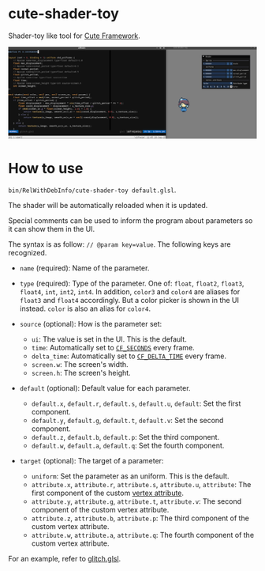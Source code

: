 # cute-shader-toy

Shader-toy like tool for [Cute Framework](https://randygaul.github.io/cute_framework/).

![screenshot](./screenshot.png)

# How to use

`bin/RelWithDebInfo/cute-shader-toy default.glsl`.

The shader will be automatically reloaded when it is updated.

Special comments can be used to inform the program about parameters so it can show them in the UI.

The syntax is as follow: `// @param key=value`.
The following keys are recognized.

* `name` (required): Name of the parameter.
* `type` (required): Type of the parameter.
  One of: `float`, `float2`, `float3`, `float4`, `int`, `int2`, `int4`.
  In addition, `color3` and `color4` are aliases for `float3` and `float4` accordingly.
  But a color picker is shown in the UI instead.
  `color` is also an alias for `color4`.
* `source` (optional): How is the parameter set:

  * `ui`: The value is set in the UI.
    This is the default.
  * `time`: Automatically set to [`CF_SECONDS`](https://randygaul.github.io/cute_framework/time/cf_seconds/) every frame.
  * `delta_time`: Automatically set to [`CF_DELTA_TIME`](https://randygaul.github.io/cute_framework/time/cf_delta_time/) every frame.
  * `screen.w`: The screen's width.
  * `screen.h`: The screen's height.
* `default` (optional): Default value for each parameter.

  * `default.x`, `default.r`, `default.s`, `default.u`, `default`: Set the first component.
  * `default.y`, `default.g`, `default.t`, `default.v`: Set the second component.
  * `default.z`, `default.b`, `default.p`: Set the third component.
  * `default.w`, `default.a`, `default.q`: Set the fourth component.
* `target` (optional): The target of a parameter:

  * `uniform`: Set the parameter as an uniform.
     This is the default.
  * `attribute.x`, `attribute.r`, `attribute.s`, `attribute.u`, `attribute`: The first component of the custom [vertex attribute](https://randygaul.github.io/cute_framework/draw/cf_draw_push_vertex_attributes/).
  * `attribute.y`, `attribute.g`, `attribute.t`, `attribute.v`: The second component of the custom vertex attribute.
  * `attribute.z`, `attribute.b`, `attribute.p`: The third component of the custom vertex attribute.
  * `attribute.w`, `attribute.a`, `attribute.q`: The fourth component of the custom vertex attribute.

For an example, refer to [glitch.glsl](./glitch.glsl).

